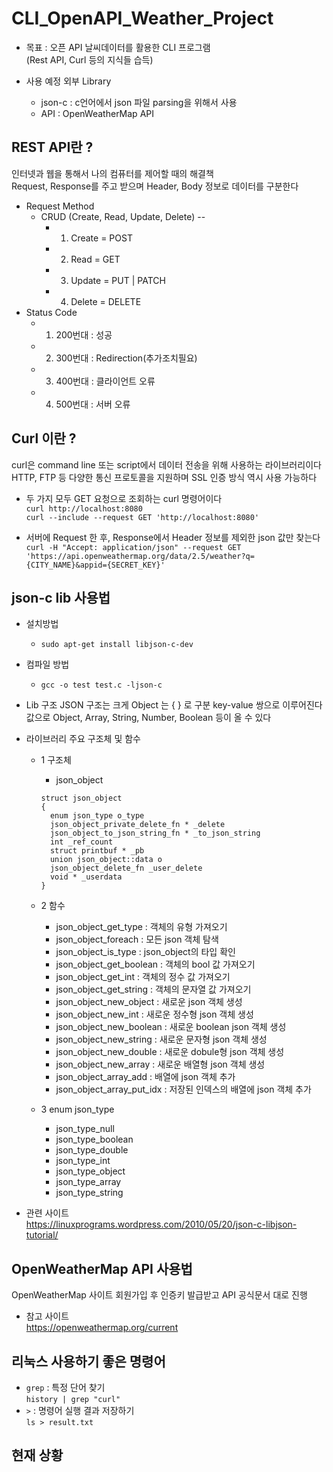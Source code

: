 # CLI_OpenAPI_Weather_Project
- 목표 : 오픈 API 날씨데이터를 활용한 CLI 프로그램  
(Rest API, Curl 등의 지식들 습득)  

- 사용 예정 외부 Library  
  - json-c : c언어에서 json 파일 parsing을 위해서 사용  
  - API : OpenWeatherMap API  

## REST API란 ?
인터넷과 웹을 통해서 나의 컴퓨터를 제어할 때의 해결책  
Request, Response를 주고 받으며 Header, Body 정보로 데이터를 구분한다  
- Request Method  
  - CRUD (Create, Read, Update, Delete) --  
    - 1. Create = POST  
    - 2. Read = GET  
    - 3. Update = PUT | PATCH  
    - 4. Delete = DELETE  
- Status Code  
    - 1. 200번대 : 성공  
    - 2. 300번대 : Redirection(추가조치필요)  
    - 3. 400번대 : 클라이언트 오류  
    - 4. 500번대 : 서버 오류  

## Curl 이란 ? 
curl은 command line 또는 script에서 데이터 전송을 위해 사용하는 라이브러리이다  
HTTP, FTP 등 다양한 통신 프로토콜을 지원하며 SSL 인증 방식 역시 사용 가능하다  
- 두 가지 모두 GET 요청으로 조회하는 curl 명령어이다  
`curl http://localhost:8080`  
`curl --include --request GET 'http://localhost:8080'`  

- 서버에 Request 한 후, Response에서 Header 정보를 제외한 json 값만 찾는다  
```curl -H "Accept: application/json" --request GET 'https://api.openweathermap.org/data/2.5/weather?q={CITY_NAME}&appid={SECRET_KEY}'```  

## json-c lib 사용법 
- 설치방법  
  - `sudo apt-get install libjson-c-dev`  

- 컴파일 방법  
  - `gcc -o test test.c -ljson-c`  

- Lib 구조
JSON 구조는 크게 Object 는 { } 로 구분 key-value 쌍으로 이루어진다  
값으로 Object, Array, String, Number, Boolean 등이 올 수 있다  
- 라이브러리 주요 구조체 및 함수  
  - 1 구조체  
    - json_object  
    ```
    struct json_object
    {
      enum json_type o_type
      json_object_private_delete_fn * _delete
      json_object_to_json_string_fn * _to_json_string
      int _ref_count
      struct printbuf * _pb
      union json_object::data o
      json_object_delete_fn _user_delete
      void * _userdata
    }
    ````
    
  - 2 함수  
    - json_object_get_type : 객체의 유형 가져오기 
    - json_object_foreach : 모든 json 객체 탐색
    - json_object_is_type : json_object의 타입 확인
    - json_object_get_boolean : 객체의 bool 값 가져오기
    - json_object_get_int : 객체의 정수 값 가져오기 
    - json_object_get_string : 객체의 문자열 값 가져오기 
    - json_object_new_object : 새로운 json 객체 생성 
    - json_object_new_int : 새로운 정수형 json 객체 생성 
    - json_object_new_boolean : 새로운 boolean json 객체 생성 
    - json_object_new_string : 새로운 문자형 json 객체 생성 
    - json_object_new_double : 새로운 dobule형 json 객체 생성 
    - json_object_new_array : 새로운 배열형 json 객체 생성 
    - json_object_array_add : 배열에 json 객체 추가 
    - json_object_array_put_idx : 저장된 인덱스의 배열에 json 객체 추가  
  - 3 enum json_type
    - json_type_null
    - json_type_boolean
    - json_type_double
    - json_type_int
    - json_type_object
    - json_type_array
    - json_type_string
- 관련 사이트  
https://linuxprograms.wordpress.com/2010/05/20/json-c-libjson-tutorial/

## OpenWeatherMap API 사용법  
OpenWeatherMap 사이트 회원가입 후 인증키 발급받고 API 공식문서 대로 진행  
- 참고 사이트  
https://openweathermap.org/current

## 리눅스 사용하기 좋은 명령어 
- `grep` :  특정 단어 찾기  
```history | grep "curl"```  
- `>` : 명령어 실행 결과 저장하기  
```ls > result.txt```

## 현재 상황
